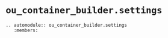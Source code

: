 # `ou_container_builder.settings`

```{eval-rst}
.. automodule:: ou_container_builder.settings
   :members:
```
